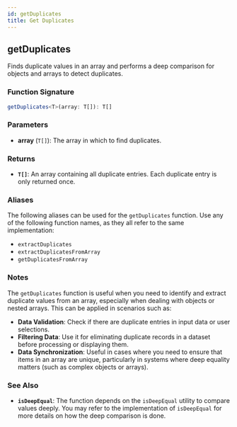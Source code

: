 ```yaml
---
id: getDuplicates
title: Get Duplicates
---
```


## getDuplicates

Finds duplicate values in an array and performs a deep comparison for objects and arrays to detect duplicates.

### Function Signature

```typescript
getDuplicates<T>(array: T[]): T[]
```

### Parameters

- **array** (`T[]`): The array in which to find duplicates.

### Returns

- **`T[]`**: An array containing all duplicate entries. Each duplicate entry is only returned once.

### Aliases

The following aliases can be used for the `getDuplicates` function. Use any of the following function names, as they all refer to the same implementation:

- `extractDuplicates`
- `extractDuplicatesFromArray`
- `getDuplicatesFromArray`

### Notes

The `getDuplicates` function is useful when you need to identify and extract duplicate values from an array, especially when dealing with objects or nested arrays. This can be applied in scenarios such as:

- **Data Validation**: Check if there are duplicate entries in input data or user selections.
- **Filtering Data**: Use it for eliminating duplicate records in a dataset before processing or displaying them.
- **Data Synchronization**: Useful in cases where you need to ensure that items in an array are unique, particularly in systems where deep equality matters (such as complex objects or arrays).

### See Also

- **`isDeepEqual`**: The function depends on the `isDeepEqual` utility to compare values deeply. You may refer to the implementation of `isDeepEqual` for more details on how the deep comparison is done.
